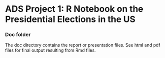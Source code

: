 # ADS Project 1:  R Notebook on the Presidential Elections in the US

### Doc folder

The doc directory contains the report or presentation files. See html and pdf files for final output resulting from Rmd files.
